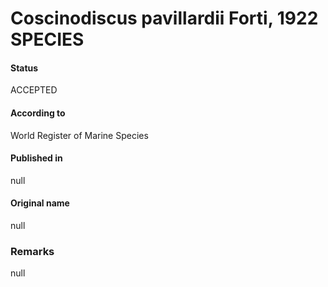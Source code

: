 Coscinodiscus pavillardii Forti, 1922 SPECIES
=======

#### Status
ACCEPTED

#### According to
World Register of Marine Species

#### Published in
null

#### Original name
null

### Remarks
null